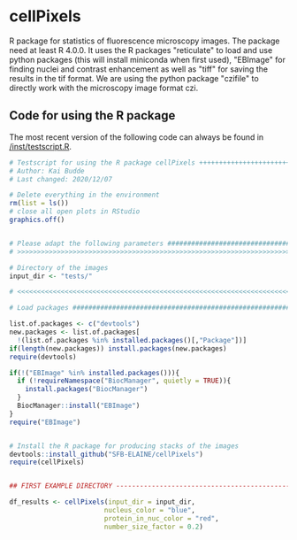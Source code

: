 # cellPixels

R package for statistics of fluorescence microscopy images.
The package need at least R 4.0.0.
It uses the R packages "reticulate" to load and use python packages (this will install miniconda when first used),
"EBImage" for finding nuclei and contrast enhancement as well as "tiff" for saving the results in the tif format.
We are using the python package "czifile" to directly work with the microscopy image format czi.


## Code for using the R package

The most recent version of the following code can always be found in
[/inst/testscript.R](https://github.com/SFB-ELAINE/cellPixels/blob/main/inst/testscript.R).

```R
# Testscript for using the R package cellPixels ++++++++++++++++++++++++++++
# Author: Kai Budde
# Last changed: 2020/12/07

# Delete everything in the environment
rm(list = ls())
# close all open plots in RStudio
graphics.off()


# Please adapt the following parameters ####################################
# >>>>>>>>>>>>>>>>>>>>>>>>>>>>>>>>>>>>>>>>>>>>>>>>>>>>>>>>>>>>>>>>>>>>>>>>>>

# Directory of the images
input_dir <- "tests/"

# <<<<<<<<<<<<<<<<<<<<<<<<<<<<<<<<<<<<<<<<<<<<<<<<<<<<<<<<<<<<<<<<<<<<<<<<<<

# Load packages ############################################################

list.of.packages <- c("devtools")
new.packages <- list.of.packages[
  !(list.of.packages %in% installed.packages()[,"Package"])]
if(length(new.packages)) install.packages(new.packages)
require(devtools)

if(!("EBImage" %in% installed.packages())){
  if (!requireNamespace("BiocManager", quietly = TRUE)){
    install.packages("BiocManager")
  }
  BiocManager::install("EBImage")
}
require("EBImage")


# Install the R package for producing stacks of the images
devtools::install_github("SFB-ELAINE/cellPixels")
require(cellPixels)


## FIRST EXAMPLE DIRECTORY -------------------------------------------------

df_results <- cellPixels(input_dir = input_dir,
                        nucleus_color = "blue",
                        protein_in_nuc_color = "red",
                        number_size_factor = 0.2)
```
